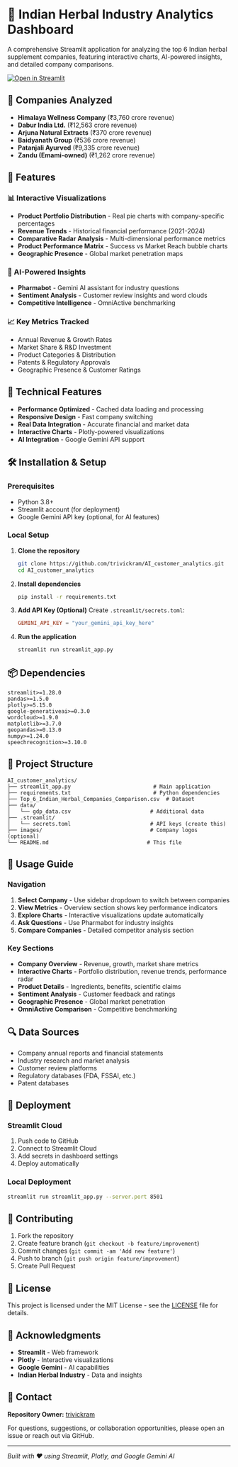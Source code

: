 # 🌿 Indian Herbal Industry Analytics Dashboard

A comprehensive Streamlit application for analyzing the top 6 Indian herbal supplement companies, featuring interactive charts, AI-powered insights, and detailed company comparisons.

[![Open in Streamlit](https://static.streamlit.io/badges/streamlit_badge_black_white.svg)](https://your-app-url.streamlit.app/)

## 🏢 Companies Analyzed

- **Himalaya Wellness Company** (₹3,760 crore revenue)
- **Dabur India Ltd.** (₹12,563 crore revenue)  
- **Arjuna Natural Extracts** (₹370 crore revenue)
- **Baidyanath Group** (₹536 crore revenue)
- **Patanjali Ayurved** (₹9,335 crore revenue)
- **Zandu (Emami-owned)** (₹1,262 crore revenue)

## 🚀 Features

### 📊 Interactive Visualizations
- **Product Portfolio Distribution** - Real pie charts with company-specific percentages
- **Revenue Trends** - Historical financial performance (2021-2024)
- **Comparative Radar Analysis** - Multi-dimensional performance metrics
- **Product Performance Matrix** - Success vs Market Reach bubble charts
- **Geographic Presence** - Global market penetration maps

### 🤖 AI-Powered Insights
- **Pharmabot** - Gemini AI assistant for industry questions
- **Sentiment Analysis** - Customer review insights and word clouds
- **Competitive Intelligence** - OmniActive benchmarking

### 📈 Key Metrics Tracked
- Annual Revenue & Growth Rates
- Market Share & R&D Investment
- Product Categories & Distribution
- Patents & Regulatory Approvals
- Geographic Presence & Customer Ratings

## 🔧 Technical Features

- **Performance Optimized** - Cached data loading and processing
- **Responsive Design** - Fast company switching
- **Real Data Integration** - Accurate financial and market data
- **Interactive Charts** - Plotly-powered visualizations
- **AI Integration** - Google Gemini API support

## 🛠️ Installation & Setup

### Prerequisites
- Python 3.8+
- Streamlit account (for deployment)
- Google Gemini API key (optional, for AI features)

### Local Setup

1. **Clone the repository**
   ```bash
   git clone https://github.com/trivickram/AI_customer_analytics.git
   cd AI_customer_analytics
   ```

2. **Install dependencies**
   ```bash
   pip install -r requirements.txt
   ```

3. **Add API Key (Optional)**
   Create `.streamlit/secrets.toml`:
   ```toml
   GEMINI_API_KEY = "your_gemini_api_key_here"
   ```

4. **Run the application**
   ```bash
   streamlit run streamlit_app.py
   ```

## 📦 Dependencies

```
streamlit>=1.28.0
pandas>=1.5.0
plotly>=5.15.0
google-generativeai>=0.3.0
wordcloud>=1.9.0
matplotlib>=3.7.0
geopandas>=0.13.0
numpy>=1.24.0
speechrecognition>=3.10.0
```

## 📁 Project Structure

```
AI_customer_analytics/
├── streamlit_app.py                          # Main application
├── requirements.txt                          # Python dependencies
├── Top_6_Indian_Herbal_Companies_Comparison.csv  # Dataset
├── data/
│   └── gdp_data.csv                         # Additional data
├── .streamlit/
│   └── secrets.toml                         # API keys (create this)
├── images/                                  # Company logos (optional)
└── README.md                               # This file
```

## 🎯 Usage Guide

### Navigation
1. **Select Company** - Use sidebar dropdown to switch between companies
2. **View Metrics** - Overview section shows key performance indicators
3. **Explore Charts** - Interactive visualizations update automatically
4. **Ask Questions** - Use Pharmabot for industry insights
5. **Compare Companies** - Detailed competitor analysis section

### Key Sections
- **Company Overview** - Revenue, growth, market share metrics
- **Interactive Charts** - Portfolio distribution, revenue trends, performance radar
- **Product Details** - Ingredients, benefits, scientific claims
- **Sentiment Analysis** - Customer feedback and ratings
- **Geographic Presence** - Global market penetration
- **OmniActive Comparison** - Competitive benchmarking

## 🔍 Data Sources

- Company annual reports and financial statements
- Industry research and market analysis
- Customer review platforms
- Regulatory databases (FDA, FSSAI, etc.)
- Patent databases

## 🚀 Deployment

### Streamlit Cloud
1. Push code to GitHub
2. Connect to Streamlit Cloud
3. Add secrets in dashboard settings
4. Deploy automatically

### Local Deployment
```bash
streamlit run streamlit_app.py --server.port 8501
```

## 🤝 Contributing

1. Fork the repository
2. Create feature branch (`git checkout -b feature/improvement`)
3. Commit changes (`git commit -am 'Add new feature'`)
4. Push to branch (`git push origin feature/improvement`)
5. Create Pull Request

## 📝 License

This project is licensed under the MIT License - see the [LICENSE](LICENSE) file for details.

## 🙏 Acknowledgments

- **Streamlit** - Web framework
- **Plotly** - Interactive visualizations  
- **Google Gemini** - AI capabilities
- **Indian Herbal Industry** - Data and insights

## 📧 Contact

**Repository Owner:** [trivickram](https://github.com/trivickram)

For questions, suggestions, or collaboration opportunities, please open an issue or reach out via GitHub.

---

*Built with ❤️ using Streamlit, Plotly, and Google Gemini AI*
